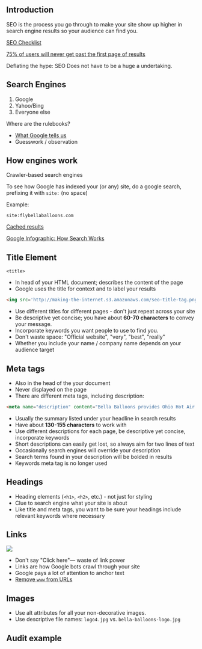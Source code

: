 ## Introduction
SEO is the process you go through to make your site show up higher in search engine results so your audience can find you.

[SEO Checklist](http://thewc.co.s3.amazonaws.com/challenges/seo-checklist.pdf)

[75% of users will never get past the first page of results](http://thewc.co/images/tasks/seo-search-results-ranked.png)

Deflating the hype: SEO Does not have to be a huge a undertaking.




## Search Engines
1. Google
2. Yahoo/Bing
3. Everyone else

Where are the rulebooks?

* [What Google tells us](https://static.googleusercontent.com/external_content/untrusted_dlcp/www.google.com/en/us/webmasters/docs/search-engine-optimization-starter-guide.pdf)
* Guesswork / observation




## How engines work
Crawler-based search engines

To see how Google has indexed your (or any) site, do a google search, prefixing it with `site:` (no space)

Example:

`site:flybellaballoons.com`

[Cached results](http://thewc.co/images/tasks/seo-cache.png)

[Google Infographic: How Search Works](http://www.google.com/insidesearch/howsearchworks/thestory/)




## Title Element

`<title>`

* In head of your HTML document; describes the content of the page
* Google uses the title for context and to label your results

```html
<img src='http://making-the-internet.s3.amazonaws.com/seo-title-tag.png'>
```

* Use different titles for different pages - don't just repeat across your site
* Be descriptive yet concise; you have about **60-70 characters** to convey your message.
* Incorporate keywords you want people to use to find you.
* Don't waste space: "Official website", "very", "best", "really"
* Whether you include your name / company name depends on your audience target

## Meta tags

* Also in the head of the your document
* Never displayed on the page
* There are different meta tags, including description:

```html
<meta name="description" content="Bella Balloons provides Ohio Hot Air Balloon Rides, Cincinnati Hot Air Balloon Rides, and Dayton Hot Air Balloon Rides.">
````

* Usually the summary listed under your headline in search results
* Have about **130-155 characters** to work with
* Use different descriptions for each page, be descriptive yet concise, incorporate keywords
* Short descriptions can easily get lost, so always aim for two lines of text
* Occasionally search engines will override your description
* Search terms found in your description will be bolded in results
* Keywords meta tag is no longer used




## Headings
* Heading elements (`<h1>`, `<h2>`, etc.) - not just for styling
* Clue to search engine what your site is about
* Like title and meta tags, you want to be sure your headings include relevant keywords where necessary




## Links
<img src='http://making-the-internet.s3.amazonaws.com/seo-good-bad-links.png'>

* Don't say "Click here"&mdash; waste of link power 
* Links are how Google bots crawl through your site
* Google pays a lot of attention to anchor text
* [Remove `www` from URLs](https://gist.github.com/susanBuck/9240424)




## Images
* Use alt attributes for all your non-decorative images.
* Use descriptive file names: `logo4.jpg` vs. `bella-balloons-logo.jpg`




## Audit example
